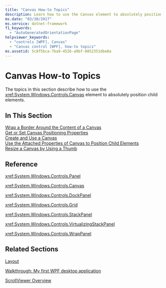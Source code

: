 ```yaml
---
title: "Canvas How-to Topics"
description: Learn how to use the Canvas element to absolutely position child elements, by means of the collection of links in this article.
ms.date: "03/30/2017"
ms.service: dotnet-framework
f1_keywords: 
  - "AutoGeneratedOrientationPage"
helpviewer_keywords: 
  - "controls [WPF], Canvas"
  - "Canvas control [WPF], how-to topics"
ms.assetid: 5c8f5bca-7ba9-4526-a9bf-0852351dbe8a
---
```

# Canvas How-to Topics

The topics in this section describe how to use the <xref:System.Windows.Controls.Canvas> element to absolutely position child elements.  
  
## In This Section  

 [Wrap a Border Around the Content of a Canvas](how-to-wrap-a-border-around-the-content-of-a-canvas.md)  
 [Get or Set Canvas Positioning Properties](how-to-get-or-set-canvas-positioning-properties.md)  
 [Create and Use a Canvas](how-to-create-and-use-a-canvas.md)  
 [Use the Attached Properties of Canvas to Position Child Elements](how-to-use-the-attached-properties-of-canvas-to-position-child-elements.md)  
 [Resize a Canvas by Using a Thumb](how-to-resize-a-canvas-by-using-a-thumb.md)  
  
## Reference  

 <xref:System.Windows.Controls.Panel>  
  
 <xref:System.Windows.Controls.Canvas>  
  
 <xref:System.Windows.Controls.DockPanel>  
  
 <xref:System.Windows.Controls.Grid>  
  
 <xref:System.Windows.Controls.StackPanel>  
  
 <xref:System.Windows.Controls.VirtualizingStackPanel>  
  
 <xref:System.Windows.Controls.WrapPanel>  
  
## Related Sections  

 [Layout](../advanced/layout.md)  
  
 [Walkthrough: My first WPF desktop application](../get-started/walkthrough-my-first-wpf-desktop-application.md)  
  
 [ScrollViewer Overview](scrollviewer-overview.md)
